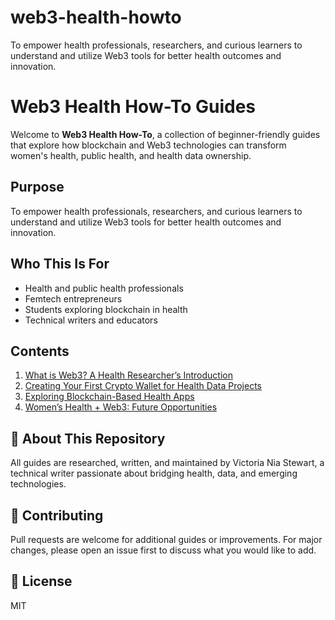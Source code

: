 # web3-health-howto
To empower health professionals, researchers, and curious learners to understand and utilize Web3 tools for better health outcomes and innovation.
# Web3 Health How-To Guides

Welcome to **Web3 Health How-To**, a collection of beginner-friendly guides that explore how blockchain and Web3 technologies can transform women's health, public health, and health data ownership.

##  **Purpose**
To empower health professionals, researchers, and curious learners to understand and utilize Web3 tools for better health outcomes and innovation.

##  **Who This Is For**
- Health and public health professionals
- Femtech entrepreneurs
- Students exploring blockchain in health
- Technical writers and educators

## **Contents**
1. [What is Web3? A Health Researcher’s Introduction](./what-is-web3.md)
2. [Creating Your First Crypto Wallet for Health Data Projects](./create-crypto-wallet.md)
3. [Exploring Blockchain-Based Health Apps](./blockchain-health-apps.md)
4. [Women’s Health + Web3: Future Opportunities](./womens-health-web3.md)

## 📝 **About This Repository**
All guides are researched, written, and maintained by Victoria Nia Stewart, a technical writer passionate about bridging health, data, and emerging technologies.

## 🤝 **Contributing**
Pull requests are welcome for additional guides or improvements. For major changes, please open an issue first to discuss what you would like to add.

## 📄 **License**
MIT
